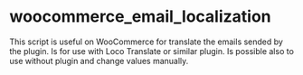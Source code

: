 # woocommerce_email_localization
This script is useful on WooCommerce for translate the emails sended by the plugin. Is for use with Loco Translate or similar plugin. Is possible also to use without plugin and change values manually.
